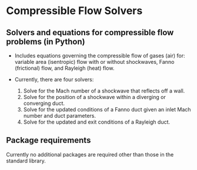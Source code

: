 # Compressible Flow Solvers
## Solvers and equations for compressible flow problems (in Python)
- Includes equations governing the compressible flow of gases (air) for: variable area (isentropic) flow with or without shockwaves, Fanno (frictional) flow, and Rayleigh (heat) flow.

- Currently, there are four solvers:
    1. Solve for the Mach number of a shockwave that reflects off a wall.
    2. Solve for the position of a shockwave within a diverging or converging duct.
    3. Solve for the updated conditions of a Fanno duct given an inlet Mach number and duct parameters.
    4. Solve for the updated and exit conditions of a Rayleigh duct.

## Package requirements
Currently no additional packages are required other than those in the standard library.